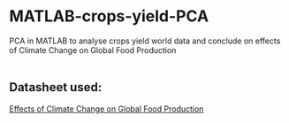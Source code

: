# MATLAB-crops-yield-PCA
PCA in MATLAB to analyse crops yield world data and conclude on effects of Climate Change on Global Food Production
<br>
<br>
## Datasheet used:
[Effects of Climate Change on Global Food Production](https://data.world/nasa/effects-of-climate-change-on-global-food-production-v-1/workspace/file?filename=crops-yield-changes-hadcm3-sres.xls)
